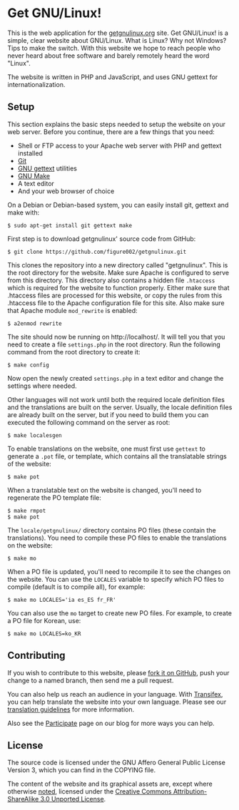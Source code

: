 # Get GNU/Linux!

This is the web application for the [getgnulinux.org](http://getgnulinux.org) site. Get GNU/Linux! is a simple, clear website about GNU/Linux. What is Linux? Why not Windows? Tips to make the switch. With this website we hope to reach people who never heard about free software and barely remotely heard the word "Linux".

The website is written in PHP and JavaScript, and uses GNU gettext for internationalization.


## Setup

This section explains the basic steps needed to setup the website on your web server. Before you continue, there are a few things that you need:

* Shell or FTP access to your Apache web server with PHP and gettext installed
* [Git](http://git-scm.com/)
* [GNU gettext](http://www.gnu.org/software/gettext/) utilities
* [GNU Make](http://www.gnu.org/software/make/)
* A text editor
* And your web browser of choice

On a Debian or Debian-based system, you can easily install git, gettext and make with:

    $ sudo apt-get install git gettext make

First step is to download getgnulinux' source code from GitHub:

    $ git clone https://github.com/figure002/getgnulinux.git

This clones the repository into a new directory called "getgnulinux". This is the root directory for the website. Make sure Apache is configured to serve from this directory. This directory also contains a hidden file `.htaccess` which is required for the website to function properly. Either make sure that .htaccess files are processed for this website, or copy the rules from this .htaccess file to the Apache configuration file for this site. Also make sure that Apache module `mod_rewrite` is enabled:

    $ a2enmod rewrite

The site should now be running on http://localhost/. It will tell you that you need to create a file `settings.php` in the root directory. Run the following command from the root directory to create it:

    $ make config

Now open the newly created `settings.php` in a text editor and change the settings where needed.

Other languages will not work until both the required locale definition files and the translations are built on the server. Usually, the locale definition files are already built on the server, but if you need to build them you can executed the following command on the server as root:

    $ make localesgen

To enable translations on the website, one must first use `gettext` to generate a `.pot` file, or template, which contains all the translatable strings of the website:

    $ make pot

When a translatable text on the website is changed, you'll need to regenerate the PO template file:

    $ make rmpot
    $ make pot

The `locale/getgnulinux/` directory contains PO files (these contain the translations). You need to compile these PO files to enable the translations on the website:

    $ make mo

When a PO file is updated, you'll need to recompile it to see the changes on the website. You can use the `LOCALES` variable to specify which PO files to compile (default is to compile all), for example:

    $ make mo LOCALES='ia es_ES fr_FR'

You can also use the `mo` target to create new PO files. For example, to create a PO file for Korean, use:

    $ make mo LOCALES=ko_KR


## Contributing

If you wish to contribute to this website, please [fork it on GitHub](https://github.com/figure002/getgnulinux), push your change to a named branch, then send me a pull request.

You can also help us reach an audience in your language. With [Transifex](https://www.transifex.com/projects/p/getgnulinux/), you can help translate the website into your own language. Please see our [translation guidelines](http://blog.getgnulinux.org/participate/translation/) for more information.

Also see the [Participate](http://blog.getgnulinux.org/participate/) page on our blog for more ways you can help.


## License

The source code is licensed under the GNU Affero General Public License Version 3, which you can find in the COPYING file.

The content of the website and its graphical assets are, except where otherwise [noted](http://getgnulinux.org/legal/), licensed under the [Creative Commons Attribution-ShareAlike 3.0 Unported License](http://creativecommons.org/licenses/by-sa/3.0/).
